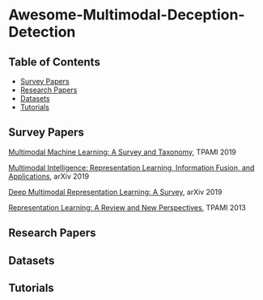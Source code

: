 # Awesome-Multimodal-Deception-Detection


## Table of Contents

* [Survey Papers](#survey-papers)
* [Research Papers](#research-papers)
* [Datasets](#datasets)  
* [Tutorials](#tutorials)

## Survey Papers

[Multimodal Machine Learning: A Survey and Taxonomy](https://arxiv.org/abs/1705.09406), TPAMI 2019

[Multimodal Intelligence: Representation Learning, Information Fusion, and Applications](https://arxiv.org/abs/1911.03977), arXiv 2019

[Deep Multimodal Representation Learning: A Survey](https://ieeexplore.ieee.org/abstract/document/8715409), arXiv 2019

[Representation Learning: A Review and New Perspectives](https://arxiv.org/abs/1206.5538), TPAMI 2013


## Research Papers




## Datasets




## Tutorials